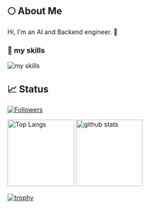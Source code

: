 ## 🌕 About Me
Hi, I'm an AI and Backend engineer. 🤝

### 🌱 my skills
<img alt="my skills" src="https://skillicons.dev/icons?theme=light&perline=8&i=ts,js,html,css,jquery,nodejs,react,nextjs,python,tailwind,firebase,vercel,aws,azure,gcp,git,github,githubactions,figma" />


## 📈 Status
[![Followers](https://badgen.org/img/zenn/rabbit/followers?style=flat)](https://zenn.dev/rabbit)

<p align="left"> 
  <img alt="Top Langs" height="150px" src="https://github-readme-stats.vercel.app/api/top-langs/?username=kenta-tsukaue&layout=compact&show_icons=true" />
  <img alt="github stats" height="150px" src="https://github-readme-stats.vercel.app/api?username=kenta-tsukaue" />
</p>

[![trophy](https://github-profile-trophy.vercel.app/?username=kenta-tsukaue&margin-w=5)](https://github.com/kenta-tsukaue/)

<!--
**kenta-tsukaue/kenta-tsukaue** is a ✨ _special_ ✨ repository because its `README.md` (this file) appears on your GitHub profile.

Here are some ideas to get you started:

- 🔭 I’m currently working on ...
- 🌱 I’m currently learning ...
- 👯 I’m looking to collaborate on ...
- 🤔 I’m looking for help with ...
- 💬 Ask me about ...
- 📫 How to reach me: ...
- 😄 Pronouns: ...
- ⚡ Fun fact: ...
-->
